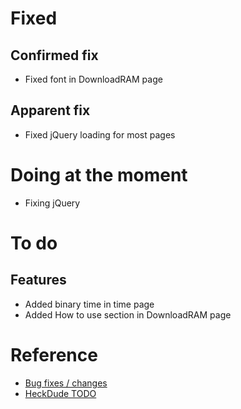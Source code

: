 # Fixed
## Confirmed fix
- Fixed font in DownloadRAM page
## Apparent fix
- Fixed jQuery loading for most pages

# Doing at the moment
- Fixing jQuery

# To do
## Features
- Added binary time in time page
- Added How to use section in DownloadRAM page

# Reference
  - [Bug fixes / changes](https://github.com/epicwebsite/epicwebsite.github.io/commits/master)
  - [HeckDude TODO](./p/heckdude/todo.md)